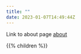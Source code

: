 ```yaml
---
title: ""
date: 2023-01-07T14:49:44Z
---
```


Link to about page [about](about.md)

{{% children  %}}
